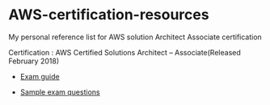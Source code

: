# AWS-certification-resources
My personal reference list for AWS solution Architect Associate certification

Certification : AWS Certified Solutions Architect – Associate(Released February 2018) 

- [Exam guide](https://d1.awsstatic.com/training-and-certification/docs-sa-assoc/AWS_Certified_Solutions_Architect_Associate_Feb_2018_%20Exam_Guide_v1.5.2.pdf)

- [Sample exam questions](https://d1.awsstatic.com/training-and-certification/docs-sa-assoc/AWS_Certified_Solutions%20Architect_Associate_Feb_2018_Sample%20Questions_v1.0.pdf)



